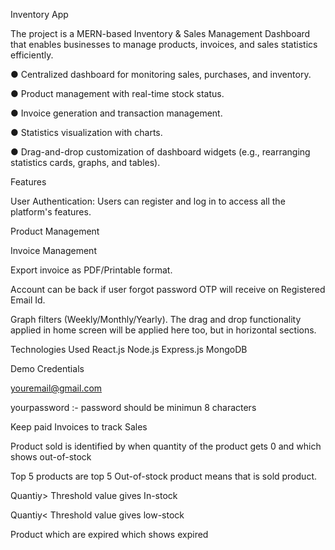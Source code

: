 Inventory App

The project is a MERN-based Inventory & Sales Management Dashboard that enables businesses to manage products, invoices, and sales statistics efficiently. 

●      Centralized dashboard for monitoring sales, purchases, and inventory.

●      Product management with real-time stock status.

●      Invoice generation and transaction management.

●      Statistics visualization with charts.

●      Drag-and-drop customization of dashboard widgets (e.g., rearranging statistics cards, graphs, and tables).

Features

User Authentication: Users can register and log in to access all the platform's features.

Product Management

Invoice Management

Export invoice as PDF/Printable format.


Account can be back if user forgot password OTP will receive on Registered Email Id. 

Graph filters (Weekly/Monthly/Yearly).
The drag and drop functionality applied in home screen will be applied here too, but in horizontal sections.


Technologies Used
React.js
Node.js
Express.js
MongoDB

Demo Credentials

youremail@gmail.com

yourpassword  :- password should be minimun 8 characters

Keep paid Invoices to track Sales 

Product sold is identified by when quantity of the product gets 0 and which shows out-of-stock

Top 5 products are top 5 Out-of-stock product means that is sold product.

Quantiy> Threshold value gives In-stock

Quantiy< Threshold value gives low-stock

Product which are expired which shows expired 
